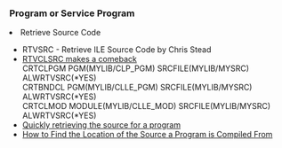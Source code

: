 <h3>Program or Service Program</h3>
<li>Retrieve Source Code</li>
<ul>
  <li>RTVSRC - Retrieve ILE Source Code by Chris Stead</li>
  <li><a href="https://www.rpgpgm.com/2014/06/rtvclsrc-makes-comeback.html">RTVCLSRC makes a comeback</a></li>
  CRTCLPGM PGM(MYLIB/CLP_PGM) SRCFILE(MYLIB/MYSRC) ALWRTVSRC(*YES)<br />
  CRTBNDCL PGM(MYLIB/CLLE_PGM) SRCFILE(MYLIB/MYSRC) ALWRTVSRC(*YES)<br />
  CRTCLMOD MODULE(MYLIB/CLLE_MOD) SRCFILE(MYLIB/MYSRC) ALWRTVSRC(*YES)
  <li><a href="https://www.rpgpgm.com/2016/09/quickly-retrieving-source-for-program.html">Quickly retrieving the source for a program</a></li>
  <li><a href="https://www.ibm.com/support/pages/how-find-location-source-program-compiled">How to Find the Location of the Source a Program is Compiled From</a></li>
</ul>

